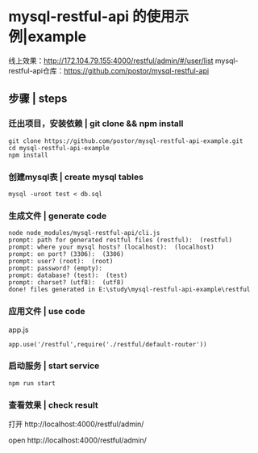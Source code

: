 # mysql-restful-api 的使用示例|example

线上效果：http://172.104.79.155:4000/restful/admin/#/user/list
mysql-restful-api仓库：https://github.com/postor/mysql-restful-api

## 步骤 | steps

### 迁出项目，安装依赖 | git clone && npm install

```
git clone https://github.com/postor/mysql-restful-api-example.git
cd mysql-restful-api-example
npm install
```

### 创建mysql表 | create mysql tables

```
mysql -uroot test < db.sql

```

### 生成文件 | generate code

```
node node_modules/mysql-restful-api/cli.js
prompt: path for generated restful files (restful):  (restful)
prompt: where your mysql hosts? (localhost):  (localhost)
prompt: on port? (3306):  (3306)
prompt: user? (root):  (root)
prompt: password? (empty):
prompt: database? (test):  (test)
prompt: charset? (utf8):  (utf8)
done! files generated in E:\study\mysql-restful-api-example\restful
```

### 应用文件 | use code

app.js

```
app.use('/restful',require('./restful/default-router'))
```

### 启动服务 | start service
```
npm run start
```

### 查看效果 | check result

打开 http://localhost:4000/restful/admin/

open http://localhost:4000/restful/admin/